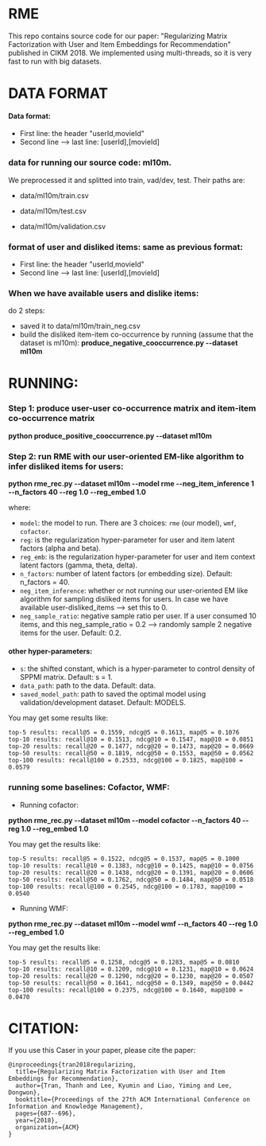 # RME

This repo contains source code for our paper: "Regularizing Matrix Factorization with User and Item Embeddings for Recommendation" published in CIKM 2018. We implemented using multi-threads, so it is very fast to run with big datasets.

# DATA FORMAT 


#### Data format:
- First line: the header "userId,movieId"
- Second line --> last line: [userId],[movieId]

### data for running our source code: ml10m.
We preprocessed it and splitted into train, vad/dev, test. Their paths are:

- data/ml10m/train.csv

- data/ml10m/test.csv

- data/ml10m/validation.csv

### format of user and disliked items: same as previous format: 
- First line: the header "userId,movieId"
- Second line --> last line: [userId],[movieId]

### When we have available users and dislike items:
do 2 steps:
- saved it to data/ml10m/train_neg.csv
- build the disliked item-item co-occurrence by running (assume that the dataset is ml10m):
**produce_negative_cooccurrence.py --dataset ml10m**


# RUNNING:
### Step 1: produce user-user co-occurrence matrix and item-item co-occurrence matrix
**python produce_positive_cooccurrence.py --dataset ml10m**

### Step 2: run RME with our user-oriented EM-like algorithm to infer disliked items for users:
**python rme_rec.py --dataset ml10m --model rme --neg_item_inference 1 --n_factors 40 --reg 1.0 --reg_embed 1.0**

where:
- <code>model</code>: the model to run. There are 3 choices: <code>rme</code> (our model), <code>wmf</code>, <code>cofactor</code>.
- <code>reg</code>: is the regularization hyper-parameter for user and item latent factors (alpha and beta).
- <code>reg_emb</code>: is the regularization hyper-parameter for user and item context latent factors (gamma, theta, delta).
- <code>n_factors</code>: number of latent factors (or embedding size). Default: n_factors = 40.
- <code>neg_item_inference</code>: whether or not running our user-oriented EM like algorithm for sampling disliked items for users. In case we have available user-disliked_items --> set this to 0.
- <code>neg_sample_ratio</code>: negative sample ratio per user. If a user consumed 10 items, and this neg_sample_ratio = 0.2 --> randomly sample 2 negative items for the user. Default: 0.2.

#### other hyper-parameters:
- <code>s</code>: the shifted constant, which is a hyper-parameter to control density of SPPMI matrix. Default: s = 1.
- <code>data_path</code>: path to the data. Default: data.
- <code>saved_model_path</code>: path to saved the optimal model using validation/development dataset. Default: MODELS.

You may get some results like:
```
top-5 results: recall@5 = 0.1559, ndcg@5 = 0.1613, map@5 = 0.1076
top-10 results: recall@10 = 0.1513, ndcg@10 = 0.1547, map@10 = 0.0851
top-20 results: recall@20 = 0.1477, ndcg@20 = 0.1473, map@20 = 0.0669
top-50 results: recall@50 = 0.1819, ndcg@50 = 0.1553, map@50 = 0.0562
top-100 results: recall@100 = 0.2533, ndcg@100 = 0.1825, map@100 = 0.0579
```

### running some baselines: Cofactor, WMF:
- Running cofactor:

**python rme_rec.py --dataset ml10m --model cofactor --n_factors 40 --reg 1.0 --reg_embed 1.0**

You may get the results like:
```
top-5 results: recall@5 = 0.1522, ndcg@5 = 0.1537, map@5 = 0.1000
top-10 results: recall@10 = 0.1383, ndcg@10 = 0.1425, map@10 = 0.0756
top-20 results: recall@20 = 0.1438, ndcg@20 = 0.1391, map@20 = 0.0606
top-50 results: recall@50 = 0.1762, ndcg@50 = 0.1484, map@50 = 0.0518
top-100 results: recall@100 = 0.2545, ndcg@100 = 0.1783, map@100 = 0.0540
```
- Running WMF:

**python rme_rec.py --dataset ml10m --model wmf --n_factors 40 --reg 1.0 --reg_embed 1.0**

You may get the results like:
```
top-5 results: recall@5 = 0.1258, ndcg@5 = 0.1283, map@5 = 0.0810
top-10 results: recall@10 = 0.1209, ndcg@10 = 0.1231, map@10 = 0.0624
top-20 results: recall@20 = 0.1290, ndcg@20 = 0.1230, map@20 = 0.0507
top-50 results: recall@50 = 0.1641, ndcg@50 = 0.1349, map@50 = 0.0442
top-100 results: recall@100 = 0.2375, ndcg@100 = 0.1640, map@100 = 0.0470
```


# CITATION:

If you use this Caser in your paper, please cite the paper:

```
@inproceedings{tran2018regularizing,
  title={Regularizing Matrix Factorization with User and Item Embeddings for Recommendation},
  author={Tran, Thanh and Lee, Kyumin and Liao, Yiming and Lee, Dongwon},
  booktitle={Proceedings of the 27th ACM International Conference on Information and Knowledge Management},
  pages={687--696},
  year={2018},
  organization={ACM}
}
```



